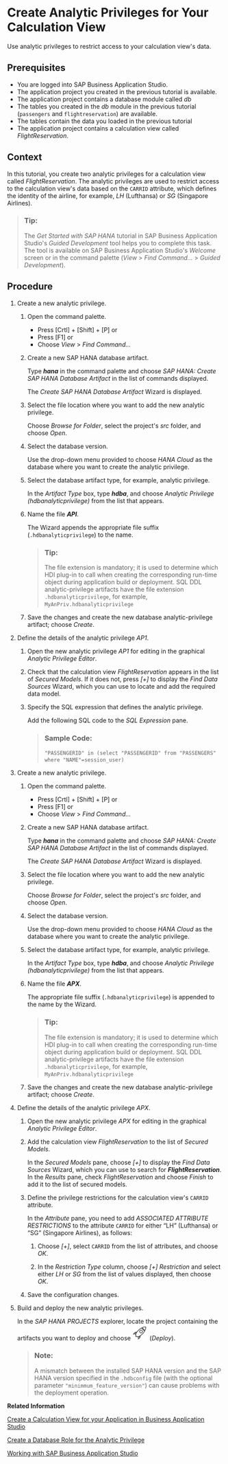 <!-- loio8ff23cac99754f8faaeb1d6c1f050250 -->

# Create Analytic Privileges for Your Calculation View

Use analytic privileges to restrict access to your calculation view's data.



<a name="loio8ff23cac99754f8faaeb1d6c1f050250__prereq_tql_yyh_qmb"/>

## Prerequisites

-   You are logged into SAP Business Application Studio.
-   The application project you created in the previous tutorial is available.
-   The application project contains a database module called *db*
-   The tables you created in the *db* module in the previous tutorial \(`passengers` and `flightreservation`\) are available.
-   The tables contain the data you loaded in the previous tutorial
-   The application project contains a calculation view called *FlightReservation*.



## Context

In this tutorial, you create two analytic privileges for a calculation view called *FlightReservation*. The analytic privileges are used to restrict access to the calculation view's data based on the `CARRID` attribute, which defines the identity of the airline, for example, *LH* \(Lufthansa\) or *SG* \(Singapore Airlines\).

> ### Tip:  
> The *Get Started with SAP HANA* tutorial in SAP Business Application Studio's *Guided Development* tool helps you to complete this task. The tool is available on SAP Business Application Studio's *Welcome* screen or in the command palette \(*View* \> *Find Command...* \> *Guided Development*\).



## Procedure

1.  Create a new analytic privilege.

    1.  Open the command palette.

        -   Press  [Crtl\] + [Shift\] + [P\]  or
        -   Press [F1\] or
        -   Choose *View* \> *Find Command...*

    2.  Create a new SAP HANA database artifact.

        Type ***hana*** in the command palette and choose *SAP HANA: Create SAP HANA Database Artifact* in the list of commands displayed.

        The *Create SAP HANA Database Artifact* Wizard is displayed.

    3.  Select the file location where you want to add the new analytic privilege.

        Choose *Browse for Folder*, select the project's *src* folder, and choose *Open*.

    4.  Select the database version.

        Use the drop-down menu provided to choose *HANA Cloud* as the database where you want to create the analytic privilege.

    5.  Select the database artifact type, for example, analytic privilege.

        In the *Artifact Type* box, type ***hdba***, and choose *Analytic Privilege \(hdbanalyticprivilege\)* from the list that appears.

    6.  Name the file ***API***.

        The Wizard appends the appropriate file suffix \(`.hdbanalyticprivilege`\) to the name.

        > ### Tip:  
        > The file extension is mandatory; it is used to determine which HDI plug-in to call when creating the corresponding run-time object during application build or deployment. SQL DDL analytic-privilege artifacts have the file extension `.hdbanalyticprivilege`, for example, `MyAnPriv.hdbanalyticprivilege`

    7.  Save the changes and create the new database analytic-privilege artifact; choose *Create*.


2.  Define the details of the analytic privilege *AP1*.

    1.  Open the new analytic privilege *AP1* for editing in the graphical *Analytic Privilege Editor*.

    2.  Check that the calculation view *FlightReservation* appears in the list of *Secured Models*. If it does not, press *\[+\]* to display the *Find Data Sources* Wizard, which you can use to locate and add the required data model.

    3.  Specify the SQL expression that defines the analytic privilege.

        Add the following SQL code to the *SQL Expression* pane.

        > ### Sample Code:  
        > ```
        > "PASSENGERID" in (select "PASSENGERID" from "PASSENGERS" where "NAME"=session_user)
        > ```


3.  Create a new analytic privilege.

    1.  Open the command palette.

        -   Press  [Crtl\] + [Shift\] + [P\]  or
        -   Press [F1\] or
        -   Choose *View* \> *Find Command...*

    2.  Create a new SAP HANA database artifact.

        Type ***hana*** in the command palette and choose *SAP HANA: Create SAP HANA Database Artifact* in the list of commands displayed.

        The *Create SAP HANA Database Artifact* Wizard is displayed.

    3.  Select the file location where you want to add the new analytic privilege.

        Choose *Browse for Folder*, select the project's *src* folder, and choose *Open*.

    4.  Select the database version.

        Use the drop-down menu provided to choose *HANA Cloud* as the database where you want to create the analytic privilege.

    5.  Select the database artifact type, for example, analytic privilege.

        In the *Artifact Type* box, type ***hdba***, and choose *Analytic Privilege \(hdbanalyticprivilege\)* from the list that appears.

    6.  Name the file ***APX***.

        The appropriate file suffix \(`.hdbanalyticprivilege`\) is appended to the name by the Wizard.

        > ### Tip:  
        > The file extension is mandatory; it is used to determine which HDI plug-in to call when creating the corresponding run-time object during application build or deployment. SQL DDL analytic-privilege artifacts have the file extension `.hdbanalyticprivilege`, for example, `MyAnPriv.hdbanalyticprivilege`

    7.  Save the changes and create the new database analytic-privilege artifact; choose *Create*.


4.  Define the details of the analytic privilege *APX*.

    1.  Open the new analytic privilege *APX* for editing in the graphical *Analytic Privilege Editor*.

    2.  Add the calculation view *FlightReservation* to the list of *Secured Models*.

        In the *Secured Models* pane, choose *\[+\]* to display the *Find Data Sources* Wizard, which you can use to search for ***FlightReservation***. In the *Results* pane, check *FlightReservation* and choose *Finish* to add it to the list of secured models.

    3.  Define the privilege restrictions for the calculation view's `CARRID` attribute.

        In the *Attribute* pane, you need to add *ASSOCIATED ATTRIBUTE RESTRICTIONS* to the attribute `CARRID` for either “LH” \(Lufthansa\) or “SG” \(Singapore Airlines\), as follows:

        1.  Choose *\[+\]*, select `CARRID` from the list of attributes, and choose *OK*.

        2.  In the *Restriction Type* column, choose *\[+\] Restriction* and select either *LH* or *SG* from the list of values displayed, then choose *OK*.

    4.  Save the configuration changes.


5.  Build and deploy the new analytic privileges.

    In the *SAP HANA PROJECTS* explorer, locate the project containing the artifacts you want to deploy and choose ![](images/BAS_icon_deploy_4423157.svg) \(*Deploy*\).

    > ### Note:  
    > A mismatch between the installed SAP HANA version and the SAP HANA version specified in the `.hdbconfig` file \(with the optional parameter `"minimmum_feature_version"`\) can cause problems with the deployment operation.


**Related Information**  


[Create a Calculation View for your Application in Business Application Studio](create-a-calculation-view-for-your-application-in-business-application-studio-d74bfe7.md "Use the tools provided with Business Application Studio to create a calculation view.")

[Create a Database Role for the Analytic Privilege](create-a-database-role-for-the-analytic-privilege-e570e10.md "Create the role &quot;development_debug_role&quot; required for your analytic privileges.")

[Working with SAP Business Application Studio](working-with-sap-business-application-studio-ebd3400.md "SAP Business Application Studio provides a modular development environment for the development of business applications for SAP HANA Cloud.")

